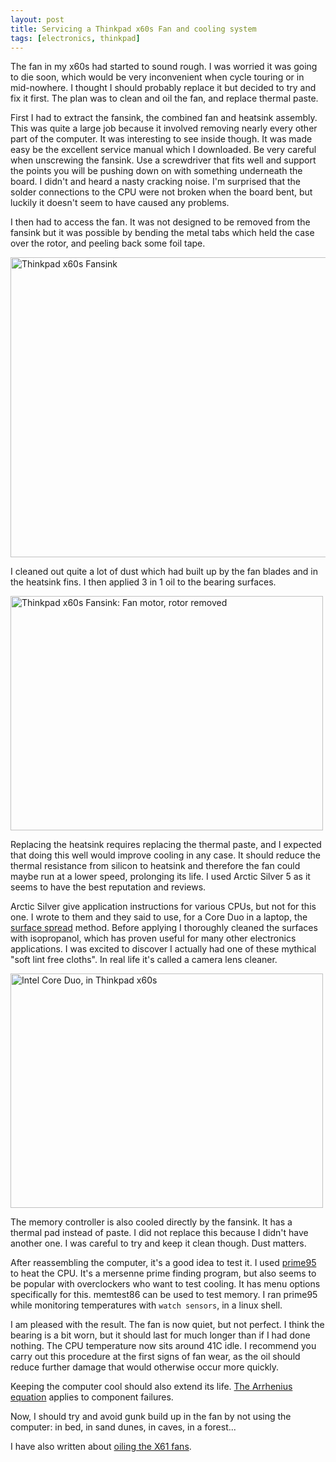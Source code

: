 ```yaml
---
layout: post
title: Servicing a Thinkpad x60s Fan and cooling system
tags: [electronics, thinkpad]
---
```


The fan in my x60s had started to sound rough. I was worried it was going to
die soon, which would be very inconvenient when cycle touring or in
mid-nowhere. I thought I should probably replace it but decided to try and fix
it first. The plan was to clean and oil the fan, and replace thermal paste.

First I had to extract the fansink, the combined fan and heatsink
assembly. This was quite a large job because it involved removing nearly every
other part of the computer. It was interesting to see inside though. It was
made easy be the excellent service manual which I downloaded. Be very careful
when unscrewing the fansink. Use a screwdriver that fits well and support the
points you will be pushing down on with something underneath the board. I
didn't and heard a nasty cracking noise. I'm surprised that the solder
connections to the CPU were not broken when the board bent, but luckily it
doesn't seem to have caused any problems.

I then had to access the fan. It was not designed to be removed from the
fansink but it was possible by bending the metal tabs which held the case over
the rotor, and peeling back some foil tape.

<a href="http://www.flickr.com/photos/mm0hai/7720829624/" title="Thinkpad x60s Fansink by mm0hai, on Flickr"><img src="http://farm9.staticflickr.com/8287/7720829624_26bd0a7aaf_z.jpg" width="640" height="480" alt="Thinkpad x60s Fansink"></a>

I cleaned out quite a lot of dust which had built up by the fan blades and in
the heatsink fins. I then applied 3 in 1 oil to the bearing surfaces.

<a href="http://www.flickr.com/photos/mm0hai/7720821532/" title="Thinkpad x60s Fansink: Fan motor, rotor removed by mm0hai, on Flickr"><img src="http://farm8.staticflickr.com/7111/7720821532_d81fbebcc6.jpg" width="500" height="375" alt="Thinkpad x60s Fansink: Fan motor, rotor removed"></a>

Replacing the heatsink requires replacing the thermal paste, and I expected
that doing this well would improve cooling in any case. It should reduce the
thermal resistance from silicon to heatsink and therefore the fan could maybe
run at a lower speed, prolonging its life. I used Arctic Silver 5 as it seems
to have the best reputation and reviews.

Arctic Silver give application instructions for various CPUs, but not for this
one. I wrote to them and they said to use, for a Core Duo in a laptop, the <a
href="http://www.arcticsilver.com/pdf/appmeth/int/ss/intel_app_method_surface_spread_v1.1.pdf">surface
spread</a> method. Before applying I thoroughly cleaned the surfaces with
isopropanol, which has proven useful for many other electronics
applications. I was excited to discover I actually had one of these mythical
"soft lint free cloths". In real life it's called a camera lens cleaner.

<a href="http://www.flickr.com/photos/mm0hai/7258837974/" title="Intel Core Duo, in Thinkpad x60s by mm0hai, on Flickr"><img src="http://farm8.staticflickr.com/7094/7258837974_5b20049508.jpg" width="500" height="375" alt="Intel Core Duo, in Thinkpad x60s"></a>

The memory controller is also cooled directly by the fansink. It has a thermal
pad instead of paste. I did not replace this because I didn't have another
one. I was careful to try and keep it clean though. Dust matters.

After reassembling the computer, it's a good idea to test it. I used <a
href="http://www.mersenne.org/freesoft/">prime95</a> to heat the CPU. It's a
mersenne prime finding program, but also seems to be popular with overclockers
who want to test cooling. It has menu options specifically for this. memtest86
can be used to test memory. I ran prime95 while monitoring temperatures with
`watch sensors`, in a linux shell.

I am pleased with the result. The fan is now quiet, but not perfect. I think
the bearing is a bit worn, but it should last for much longer than if I had
done nothing. The CPU temperature now sits around 41C idle. I recommend you
carry out this procedure at the first signs of fan wear, as the oil should
reduce further damage that would otherwise occur more quickly.

Keeping the computer cool should also extend its life. <a
href="http://en.wikipedia.org/wiki/Arrhenius_equation">The Arrhenius
equation</a> applies to component failures.

Now, I should try and avoid gunk build up in the fan by not using the
computer: in bed, in sand dunes, in caves, in a forest...

I have also written about
<a href="/blog/2014/04/11/Servicing-Thinkpad-X61-Fans.html">oiling the X61
fans</a>.
